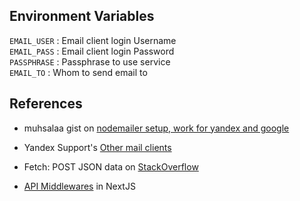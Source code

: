 ## Environment Variables

`EMAIL_USER` : Email client login Username<br>
`EMAIL_PASS` : Email client login Password<br>
`PASSPHRASE` : Passphrase to use service<br>
`EMAIL_TO` : Whom to send email to

## References

- muhsalaa gist on [nodemailer setup, work for yandex and google](https://gist.github.com/muhsalaa/5bc9bc9f00425f6311515bc46b9afdf1)

- Yandex Support's [Other mail clients](https://yandex.com/support/mail/mail-clients/others.html)

- Fetch: POST JSON data on [StackOverflow](https://stackoverflow.com/questions/29775797/fetch-post-json-data)

- [API Middlewares](https://nextjs.org/docs/api-routes/api-middlewares) in NextJS
